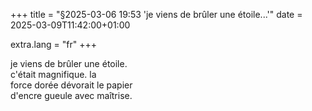 +++
title = "§2025-03-06 19:53 'je viens de brûler une étoile...'"
date = 2025-03-09T11:42:00+01:00

extra.lang = "fr"
+++

je viens de brûler une étoile. \
c'était magnifique. la         \
force dorée dévorait le papier \
d'encre gueule avec maîtrise.
